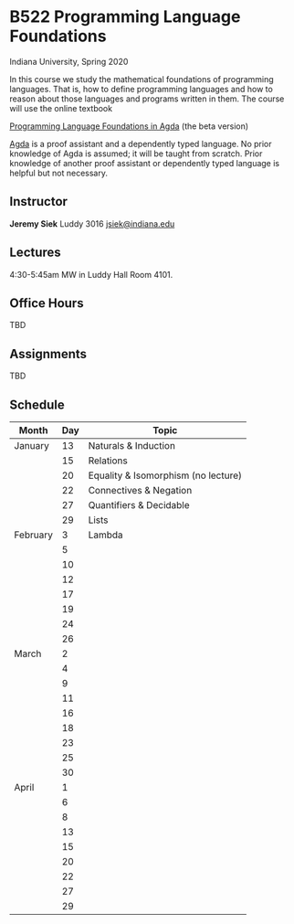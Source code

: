 # B522 Programming Language Foundations

Indiana University, Spring 2020

In this course we study the mathematical foundations of programming
languages. That is, how to define programming languages and how to
reason about those languages and programs written in them.  The course
will use the online textbook

[Programming Language Foundations in Agda](https://plfa.github.io/beta/)
(the beta version)

[Agda](https://agda.readthedocs.io/en/v2.6.0.1/index.html) is a proof
assistant and a dependently typed language.  No prior knowledge of
Agda is assumed; it will be taught from scratch.  Prior knowledge of
another proof assistant or dependently typed language is helpful but
not necessary.


## Instructor

**Jeremy Siek** Luddy 3016 [jsiek@indiana.edu](mailto:jsiek@indiana.edu)

## Lectures

4:30-5:45am MW in Luddy Hall Room 4101.

## Office Hours

TBD

## Assignments

TBD

## Schedule

| Month    | Day | Topic    |
| -------- | --- | -------- |
| January  | 13  | Naturals & Induction |
|          | 15  | Relations |
|          | 20  | Equality & Isomorphism (no lecture) |
| 		   | 22  | Connectives & Negation |
|		   | 27  | Quantifiers & Decidable |
|		   | 29  | Lists |
| February | 3   | Lambda |
|          | 5   | |
|          | 10  | |
|          | 12  | |
|          | 17  | |
|          | 19  | |
|          | 24  | |
|          | 26  | |
| March    | 2   | |
|          | 4   | |
|          | 9   | |
|          | 11   | |
|          | 16   | |
|          | 18   | |
|          | 23   | |
|          | 25   | |
|          | 30   | |
| April    | 1    | |
|          | 6   | |
|          | 8   | |
|          | 13   | |
|          | 15   | |
|          | 20   | |
|          | 22   | |
|          | 27   | |
|          | 29   | |


 
